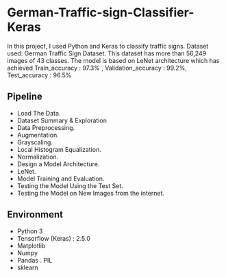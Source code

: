 # German-Traffic-sign-Classifier-Keras
In this project, I used Python and Keras to classify traffic signs. Dataset used: German Traffic Sign Dataset. This dataset has more than 56,249 images of 43 classes. The model is based on LeNet architecture which has achieved Train_accuracy : 97.3% , Validation_accuracy : 99.2%, Test_accuracy : 96.5%

## Pipeline
- Load The Data.
- Dataset Summary & Exploration
- Data Preprocessing.
- Augmentation.
- Grayscaling.
- Local Histogram Equalization.
- Normalization.
- Design a Model Architecture.
- LeNet.
- Model Training and Evaluation.
- Testing the Model Using the Test Set.
- Testing the Model on New Images from the internet.



## Environment
- Python 3
- Tensorflow (Keras) : 2.5.0
- Matplotlib
- Numpy
- Pandas
. PIL
- sklearn
